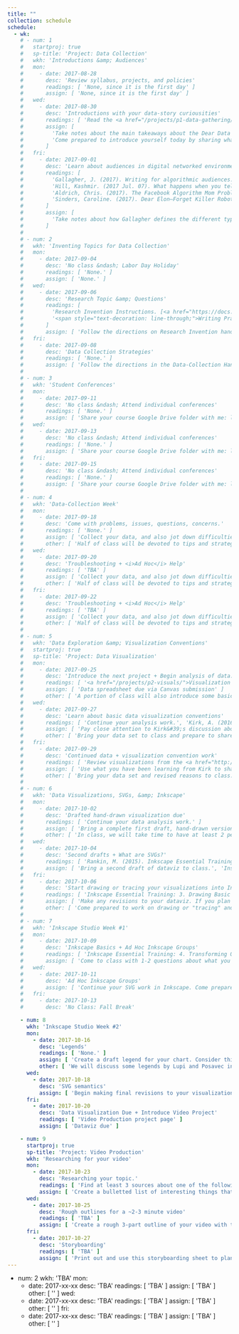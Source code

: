 ```yaml
---
title: ""
collection: schedule
schedule:
  - wk:
    # - num: 1
    #   startproj: true
    #   sp-title: 'Project: Data Collection'
    #   wkh: 'Introductions &amp; Audiences'
    #   mon:
    #     - date: 2017-08-28
    #       desc: 'Review syllabus, projects, and policies'
    #       readings: [ 'None, since it is the first day' ]
    #       assign: [ 'None, since it is the first day' ]
    #   wed:
    #     - date: 2017-08-30
    #       desc: 'Introductions with your data-story curiousities'
    #       readings: [ 'Read the <a href="/projects/p1-data-gathering/">Data-Collection</a> project','Giorgia Lupi. (7 Nov. 2015). <a href="https://www.youtube.com/watch?v=SbqNEKygFiA">Data [are] about people.</a> (You can skip the "Friends in Space" project: ~2:35-6:45)' ]
    #       assign: [
    #         'Take notes about the main takeaways about the Dear Data project. Consider how you see me translating the Dear Data project into this course. Jot down some questions and comments to share.',
    #         'Come prepared to introduce yourself today by sharing what you may end up studying and writing about this semester. Please note that this topic is not set in stone, but simply a curiousity to share.'
    #       ]
    #   fri:
    #     - date: 2017-09-01
    #       desc: 'Learn about audiences in digital networked environments'
    #       readings: [
    #         'Gallagher, J. (2017). Writing for algorithmic audiences. <i>Computers &amp; Composition, 45</i>, pp. 25-30. [<a href="/assets/readings/candc-gallaghar-2017-writing-alg-audiences.pdf">Link</a>]',
    #         'Hill, Kashmir. (2017 Jul. 07). What happens when you tell the internet you are pregnant. Jezebel. [<a href="http://jezebel.com/what-happens-when-you-tell-the-internet-youre-pregnant-1794398989" target="_blank">Outbound Link</a>]',
    #         'Aldrich, Chris. (2017). The Facebook Algorithm Mom Problem. Buffo Socko [Medium.com Blog]. [<a href="https://medium.com/boffo-socko/the-facebook-algorithm-mom-problem-356e5005092e" target="_blank">Outbound Link</a>]',
    #         'Sinders, Caroline. (2017). Dear Elon–Forget Killer Robots. Here’s What You Should Really Worry About. Fast Company/Co.Design. [<a href="https://www.fastcodesign.com/90137818/dear-elon-forget-killer-robots-heres-what-you-should-really-worry-about" target="_blank">Outbound Link</a>]'
    #       ]
    #       assign: [
    #         'Take notes about how Gallagher defines the different types and properties or those types of audiences. After reading it, and the other 3 popular pieces, consider the following dyadic questions for discussion: How are audiences digital media? And, how are digital media audiences?'
    #       ]
    #
    # - num: 2
    #   wkh: 'Inventing Topics for Data Collection'
    #   mon:
    #     - date: 2017-09-04
    #       desc: 'No class &ndash; Labor Day Holiday'
    #       readings: [ 'None.' ]
    #       assign: [ 'None.' ]
    #   wed:
    #     - date: 2017-09-06
    #       desc: 'Research Topic &amp; Questions'
    #       readings: [
    #         'Research Invention Instructions. [<a href="https://docs.google.com/a/vt.edu/document/d/1XZR-bzknMG4B_BCbfGMxF2bZaEKmbR9LK7AoGNfbQyA/edit?usp=sharing" target="_blank">Link</a>]',
    #         '<span style="text-decoration: line-through;">Writing Practices Handout. [<a href="https://docs.google.com/document/d/13G1aiUTT2u33hTpaWCnUfg5HIouQ3eZE7uQcjflKzB4/edit?usp=sharing" target="_blank">Link</a>]</span>. Skip this reading for now. We will cover this concept during the 2nd phase of the course.'
    #       ]
    #       assign: [ 'Follow the directions on Research Invention handout.' ]
    #   fri:
    #     - date: 2017-09-08
    #       desc: 'Data Collection Strategies'
    #       readings: [ 'None.' ]
    #       assign: [ 'Follow the directions in the Data-Collection Handout [<a href="https://docs.google.com/a/vt.edu/document/d/1fjjkzvF7zwcSueL2s7FSKeq1v6Lrxk0ORX0WWdJHuoU/edit?usp=sharing" target="_blank">Link</a>]. You will create a draft Spreadsheet and Data-Collection Plan.' ]
    #
    # - num: 3
    #   wkh: 'Student Conferences'
    #   mon:
    #     - date: 2017-09-11
    #       desc: 'No class &ndash; Attend individual conferences'
    #       readings: [ 'None.' ]
    #       assign: [ 'Share your course Google Drive folder with me: lindgren@vt.edu.', 'Bring your draft research materials to your conference.', 'Come to the conference with at least 3 particular questions about your topic, questions, and collection strategies.' ]
    #   wed:
    #     - date: 2017-09-13
    #       desc: 'No class &ndash; Attend individual conferences'
    #       readings: [ 'None.' ]
    #       assign: [ 'Share your course Google Drive folder with me: lindgren@vt.edu.', 'Bring your draft research materials to your conference.', 'Come to the conference with at least 3 particular questions about your topic, questions, and collection strategies.' ]
    #   fri:
    #     - date: 2017-09-15
    #       desc: 'No class &ndash; Attend individual conferences'
    #       readings: [ 'None.' ]
    #       assign: [ 'Share your course Google Drive folder with me: lindgren@vt.edu.', 'Bring your draft research materials to your conference.', 'Come to the conference with at least 3 particular questions about your topic, questions, and collection strategies.' ]
    #
    # - num: 4
    #   wkh: 'Data-Collection Week'
    #   mon:
    #     - date: 2017-09-18
    #       desc: 'Come with problems, issues, questions, concerns.'
    #       readings: [ 'None.' ]
    #       assign: [ 'Collect your data, and also jot down difficulties and issues that you wish to bring up during class.' ]
    #       other: [ 'Half of class will be devoted to tips and strategies to produce a readable data set; the other half will address questions and concerns about the data-collection process.' ]
    #   wed:
    #     - date: 2017-09-20
    #       desc: 'Troubleshooting + <i>Ad Hoc</i> Help'
    #       readings: [ 'TBA' ]
    #       assign: [ 'Collect your data, and also jot down difficulties and issues that you wish to bring up during class.' ]
    #       other: [ 'Half of class will be devoted to tips and strategies to produce a readable data set; the other half will address questions and concerns about the data-collection process.' ]
    #   fri:
    #     - date: 2017-09-22
    #       desc: 'Troubleshooting + <i>Ad Hoc</i> Help'
    #       readings: [ 'TBA' ]
    #       assign: [ 'Collect your data, and also jot down difficulties and issues that you wish to bring up during class.' ]
    #       other: [ 'Half of class will be devoted to tips and strategies to produce a readable data set; the other half will address questions and concerns about the data-collection process.' ]
    #
    # - num: 5
    #   wkh: 'Data Exploration &amp; Visualization Conventions'
    #   startproj: true
    #   sp-title: 'Project: Data Visualization'
    #   mon:
    #     - date: 2017-09-25
    #       desc: 'Introduce the next project + Begin analysis of data.'
    #       readings: [ '<a href="/projects/p2-visuals/">Visualization project</a> page' ]
    #       assign: [ 'Data spreadsheet due via Canvas submission' ]
    #       other: [ 'A portion of class will also introduce some basic organizational strategies to help you analyze your data.' ]
    #   wed:
    #     - date: 2017-09-27
    #       desc: 'Learn about basic data visualization conventions'
    #       readings: [ 'Continue your analysis work.', 'Kirk, A. (2016). <cite>Data visualisation: A handbook for data driven design</cite>. London: SAGE Publications, pp. 150-206. (Download pp. <a href="https://drive.google.com/a/vt.edu/file/d/0B96D1mtg-kMRbjN5YVhwcnBINHM/view?usp=sharing" target="_blank">150-160</a>, <a href="https://drive.google.com/a/vt.edu/file/d/0B96D1mtg-kMRNVMybVJLQnlzRE0/view?usp=sharing" target="_blank">161-206</a>)' ]
    #       assign: [ 'Pay close attention to Kirk&#39;s discussion about visual encoding and the different types of charts (CHRTS). Figure out what CHRTS type and conventions align with your data set. Based on what you know about patterns in your data thus far, try to narrow down a choise based on 1 chart type. Bring a list of 6-10 reasons (claims with evidence) that support your decision.' ]
    #       other: [ 'Bring your data set to class and prepare to share a short 2-3 minute rationale for a partner to share.' ]
    #   fri:
    #     - date: 2017-09-29
    #       desc: 'Continued data + visualization convention work'
    #       readings: [ 'Review visualizations from the <a href="http://www.dear-data.com/theproject/" target="_blank">Dear Data</a> website.', 'Continue your analysis work.' ]
    #       assign: [ 'Use what you have been learning from Kirk to sharpen your ideas about how what type of chart, marks, and attributes to use for your data.' ]
    #       other: [ 'Bring your data set and revised reasons to class. First, we will conduct the partner pitches. Then, we will use the remaining class time to begin considering how you will draft an initial sketch of your data.' ]
    #
    # - num: 6
    #   wkh: 'Data Visualizations, SVGs, &amp; Inkscape'
    #   mon:
    #     - date: 2017-10-02
    #       desc: 'Drafted hand-drawn visualization due'
    #       readings: [ 'Continue your data analysis work.' ]
    #       assign: [ 'Bring a complete first draft, hand-drawn version of your data visualization to class.' ]
    #       other: [ 'In class, we will take time to have at least 2 peers interpret your dataviz, then prepare feedback for you to consider.', 'Try to install Inkscape on your machine. [<a href="https://inkscape.org/en/release/0.92.2/" target="_blank">Download and install link</a>]', 'Regarding what type of CPU your computer is (32-bt vs 64-bit), refer to this <a href="https://www.computerhope.com/issues/ch001121.htm" target="_blank">online guide</a>.' ]
    #   wed:
    #     - date: 2017-10-04
    #       desc: 'Second drafts + What are SVGs?'
    #       readings: [ 'Rankin, M. (2015). Inkscape Essential Training: Introduction, 1. Getting Started videos, &amp; 2. Navigating an Inkscape Document. [<a href="https://www.lynda.com/SharedPlaylist/1ff0bd2d7f864a9086920140e5db7fa3?org=vt.edu" target="_blank">Outbound link to Lynda.com playlist</a>]' ]
    #       assign: [ 'Bring a second draft of dataviz to class.', 'Install Inkscape by following along in the Lynda.com course videos.' ]
    #   fri:
    #     - date: 2017-10-06
    #       desc: 'Start drawing or tracing your visualizations into Inkscape'
    #       readings: [ 'Inkscape Essential Training: 3. Drawing Basic Shapes. [<a href="https://www.lynda.com/SharedPlaylist/1ff0bd2d7f864a9086920140e5db7fa3?org=vt.edu" target="_blank">Outbound link to Lynda.com playlist</a>]' ]
    #       assign: [ 'Make any revisions to your dataviz. If you plan on tracing it, scan it as a digital image file onto your laptop. I recommend scanning at 300 dpi. If you are drawing it in Inkscape, simply bring your final drawing to class to begin drawing it.' ]
    #       other: [ 'Come prepared to work on drawing or "tracing" and translating your images into Inkscape.' ]
    #
    # - num: 7
    #   wkh: 'Inkscape Studio Week #1'
    #   mon:
    #     - date: 2017-10-09
    #       desc: 'Inkscape Basics + Ad Hoc Inkscape Groups'
    #       readings: [ 'Inkscape Essential Training: 4. Transforming Objects &amp; 5. Working with Fills and Strokes. [<a href="https://www.lynda.com/SharedPlaylist/1ff0bd2d7f864a9086920140e5db7fa3?org=vt.edu" target="_blank">Outbound link to Lynda.com playlist</a>]' ]
    #       assign: [ 'Come to class with 1-2 questions about what you need to accomplish, when translating your dataviz into a SVG file.' ]
    #   wed:
    #     - date: 2017-10-11
    #       desc: 'Ad Hoc Inkscape Groups'
    #       assign: [ 'Continue your SVG work in Inkscape. Come prepared to bring your laptop to work on your data visualization in Inkscape.', 'Come to class with 1-2 questions about what you need to accomplish, when translating your dataviz into a SVG file.' ]
    #   fri:
    #     - date: 2017-10-13
    #       desc: 'No Class: Fall Break'

    - num: 8
      wkh: 'Inkscape Studio Week #2'
      mon:
        - date: 2017-10-16
          desc: 'Legends'
          readings: [ 'None.' ]
          assign: [ 'Create a draft legend for your chart. Consider this guiding question: "What does someone need to interpret my visualization?" All of your design elements that represent your data should be included in your legend. Consider its placement, as well as the order in which you place your labels.' ]
          other: [ 'We will discuss some legends by Lupi and Posavec in class to help us refine our strategies. Then, we will conduct a short round of peer reviews.' ]
      wed:
        - date: 2017-10-18
          desc: 'SVG semantics'
          assign: [ 'Begin making final revisions to your visualization. In class, we will review how to develop semantic groupings of your design elements within Inkscape.' ]
      fri:
        - date: 2017-10-20
          desc: 'Data Visualization Due + Introduce Video Project'
          readings: [ 'Video Production project page' ]
          assign: [ 'Dataviz due' ]

    - num: 9
      startproj: true
      sp-title: 'Project: Video Production'
      wkh: 'Researching for your video'
      mon:
        - date: 2017-10-23
          desc: 'Researching your topic.'
          readings: [ 'Find at least 3 sources about one of the following issues about your digital data: privacy, commodification, or other uses.', 'Review the provided sources on the Resources page to help you start your research.' ]
          assign: [ 'Create a bulletted list of interesting things that you learned about how your data are used.', 'Create a list of references after your list in APA, making sure that you also cite your sources for each bullet point in APA format: (Author Name, Year).' ]
      wed:
        - date: 2017-10-25
          desc: 'Rough outlines for a ~2-3 minute video'
          readings: [ 'TBA' ]
          assign: [ 'Create a rough 3-part outline of your video with the following 3 Acts: 1) Introduction: What is this video about?, 2) What story does your dataviz tell?, and 3) What broader issues about data are linked to your digital practice? Within each Act, develop ideas for scenes that utilize your different sources.' ]
      fri:
        - date: 2017-10-27
          desc: 'Storyboarding'
          readings: [ 'TBA' ]
          assign: [ 'Print out and use this storyboarding sheet to plan out your video sequences for each scene.' ]
---
```


- num: 2
  wkh: 'TBA'
  mon:
    - date: 2017-xx-xx
      desc: 'TBA'
      readings: [ 'TBA' ]
      assign: [ 'TBA' ]
      other: [ '' ]
  wed:
    - date: 2017-xx-xx
      desc: 'TBA'
      readings: [ 'TBA' ]
      assign: [ 'TBA' ]
      other: [ '' ]
  fri:
    - date: 2017-xx-xx
      desc: 'TBA'
      readings: [ 'TBA' ]
      assign: [ 'TBA' ]
      other: [ '' ]
